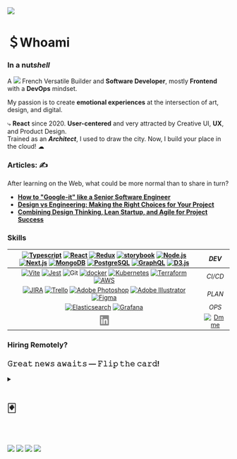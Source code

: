 <img src="https://github.com/z-bj/z-bj/blob/master/Font-end_ops_developer_optimized.gif" width="1010" height="auto">

# ＄Whoami

### In a nut*shell*<br>

A <img src="https://cdn-icons-png.flaticon.com/512/197/197560.png" width="13"/> French Versatile Builder and **Software Developer**, mostly **Frontend** with a **DevOps** mindset.

My passion is to create **emotional experiences** at the intersection of art, design, and digital.

⤷ **React** since 2020. **User-centered** and very attracted by Creative UI, **UX**, and Product Design.<br>
Trained as an **_Architect_**, I used to draw the city. Now, I build your place in the cloud!
☁

### Articles: ✍
After learning on the Web, what could be more normal than to share in turn?

- [**How to "Google-it" like a Senior Software Engineer**](https://dev.to/z_bj/how-to-google-it-like-a-senior-software-engineer-1fhj) 
- [**Design vs Engineering: Making the Right Choices for Your Project**](https://dev.to/z_bj/design-vs-engineering-making-the-right-choices-for-your-project-55dj)
- [**Combining Design Thinking, Lean Startup, and Agile for Project Success**](https://dev.to/z_bj/combining-design-thinking-lean-startup-and-agile-for-project-success-4a2g)

### Skills

 | <a href="https://www.typescriptlang.org/" title="Typescript"><img src="https://github.com/get-icon/geticon/raw/master/icons/typescript-icon.svg" alt="Typescript" width="21px" height="21px"></a> <a href="https://reactjs.org/" title="React"><img src="https://github.com/get-icon/geticon/raw/master/icons/react.svg" alt="React" width="21px" height="21px"></a> <a href="https://redux.js.org/" title="Redux"><img src="https://github.com/get-icon/geticon/raw/master/icons/redux.svg" alt="Redux" width="21px" height="21px"></a> <a href="https://storybook.js.org/" title="StoryBook"><img src="https://github.com/get-icon/geticon/raw/master/icons/storybook-icon.svg" alt="storybook" width="21px" height="21px"></a> <a href="https://nodejs.org/" title="Node.js"><img src="https://github.com/get-icon/geticon/raw/master/icons/nodejs-icon.svg" alt="Node.js" width="21px" height="21px"></a> <a href="https://nextjs.org/" title="Next.js"><img src="https://github.com/get-icon/geticon/raw/master/icons/nextjs-icon.svg" alt="Next.js" width="21px" height="21px"></a> <a href="https://www.mongodb.org/" title="MongoDB"><img src="https://github.com/get-icon/geticon/raw/master/icons/mongodb-icon.svg" alt="MongoDB" width="21px" height="21px"></a> <a href="https://www.postgresql.org/" title="PostgreSQL"><img src="https://github.com/get-icon/geticon/raw/master/icons/postgresql.svg" alt="PostgreSQL" width="21px" height="21px"></a> <a href="https://graphql.org/" title="GraphQL"><img src="https://github.com/get-icon/geticon/raw/master/icons/graphql.svg" alt="GraphQL" width="21px" height="21px"></a> <a href="https://d3js.org/" title="D3.js"><img src="https://github.com/get-icon/geticon/raw/master/icons/d3.svg" alt="D3.js" width="21px" height="21px"></a>	| _DEV_	|
|:---:	|:---:	|
| <a href="https://vitejs.dev/" title="Vite"><img src="https://github.com/get-icon/geticon/raw/master/icons/vite.svg" alt="Vite" width="21px" height="21px"></a> <a href="https://git-scm.com/" title="Git"> <a href="https://jestjs.io/fr/" title="Jest"><img src="https://github.com/get-icon/geticon/raw/master/icons/jest.svg" alt="Jest" width="21px" height="21px"></a> <img src="https://github.com/get-icon/geticon/raw/master/icons/git-icon.svg" alt="Git" width="21px" height="21px"></a> <a href="https://www.docker.com/" title="docker"><img src="https://github.com/get-icon/geticon/raw/master/icons/docker-icon.svg" alt="docker" width="21px" height="21px"></a> <a href="https://kubernetes.io/" title="Kubernetes"><img src="https://github.com/get-icon/geticon/raw/master/icons/kubernetes.svg" alt="Kubernetes" width="21px" height="21px"></a> <a href="https://www.terraform.io/" title="Terraform"><img src="https://github.com/get-icon/geticon/raw/master/icons/terraform.svg" alt="Terraform" width="21px" height="21px"></a> <a href="https://aws.amazon.com/" title="AWS"><img src="https://github.com/get-icon/geticon/raw/master/icons/aws.svg" alt="AWS" width="21px" height="21px"></a>	| _CI/CD_ 	|
| <a href="https://www.atlassian.com/software/jira" title="JIRA"><img src="https://github.com/get-icon/geticon/raw/master/icons/jira.svg" alt="JIRA" width="21px" height="21px"></a> <a href="https://trello.com/" title="Trello"><img src="https://github.com/get-icon/geticon/raw/master/icons/trello.svg" alt="Trello" width="21px" height="21px"></a> <a href="https://www.adobe.com/products/photoshop.html" title="Adobe Photoshop"><img src="https://github.com/get-icon/geticon/raw/master/icons/adobe-photoshop.svg" alt="Adobe Photoshop" width="21px" height="21px"></a> <a href="https://www.adobe.com/products/illustrator.html" title="Adobe Illustrator"><img src="https://github.com/get-icon/geticon/raw/master/icons/adobe-illustrator.svg" alt="Adobe Illustrator" width="21px" height="21px"></a> <a href="https://www.figma.com/" title="Figma"><img src="https://github.com/get-icon/geticon/raw/master/icons/figma.svg" alt="Figma" width="21px" height="21px"></a> | _PLAN_	|
| <a href="https://www.elastic.co/products/elasticsearch" title="Elasticsearch"><img src="https://github.com/get-icon/geticon/raw/master/icons/elasticsearch.svg" alt="Elasticsearch" width="21px" height="21px"></a> <a href="https://grafana.com/" title="Grafana"><img src="https://github.com/get-icon/geticon/raw/master/icons/grafana.svg" alt="Grafana" width="21px" height="21px"></a>	|  _OPS_	|
|  <a aligh="left" href="https://www.linkedin.com/in/zakariabeji/" target="_blank" rel="noreferrer noopener"><img src="https://raw.githubusercontent.com/0xShapeShifter/dev-story/master/public/images/socials/linkedin.svg" alt="LinkedIn" width="22" height="25" /></a> | [![Dm me](https://github.com/z-bj/z-bj/blob/master/Dm_me.svg)](https://www.linkedin.com/in/zakariabeji/)| 



### Hiring Remotely?
### 𝙶𝚛𝚎𝚊𝚝 𝚗𝚎𝚠𝚜 𝚊𝚠𝚊𝚒𝚝𝚜 — 𝙵𝚕𝚒𝚙 𝚝𝚑𝚎 𝚌𝚊𝚛𝚍!
<details>
<summary><h1>🃏<h1/></summary>
 
 
<!--  ![banner](https://github.com/z-bj/z-bj/blob/master/our_offices_are_clother.gif) -->
<img src="https://github.com/z-bj/z-bj/blob/master/our_offices_are_clother.gif" width="1010" height="auto">
 
 ㅤ
 
 ### But, am I the right partner for you?
 
 
 <table>
    <thead>
        <tr>
            <th>Let's work together if...</th>
            <th>Let's not work together if...</th>
        </tr>
    </thead>
    <tbody>
        <tr>
            <td>🚀 You want a working product.</td>
            <td>You to buy days and hours.</td>
        </tr>
        <tr>
            <td>🤝 You’re looking for a partner.</td>
            <td>You’re looking for a supplier.</td>
        </tr>
        <tr>
            <td>📈 You want to build on data.</td>
            <td>You want to build on a guess.</td>
        </tr>
        <tr>
            <td>🏆 You want to be the best.</td>
            <td>You’re ok with mediocre results.</td>
        </tr>
        <tr>
            <td>💪 You know it takes hard work.</td>
            <td>You’re not fully invested.</td>
        </tr>
    </tbody>
</table>
 
<br>
 
If you’re still with me, then I’d love to hear from you and learn more<br>about what you’re working on. Drop me a line at<br>hello@zakariabeji.com. <br><br>The more details about your project you include in your message,<br> the faster I willget back to you. You’ll hear back from me within<br>2–4 business days.
 
Whatever challenge your organization might face,<br>
you don’t have to solve it alone. Let’s talk about<br>
the app that can’t wait and<br>**Get Started**.
 
</details>

<a href="https://www.linkedin.com/in/zakariabeji/"><img src="https://img.shields.io/badge/-LinkedIn-black?style=for-the-badge&logo=Linkedin&logoColor=blue"></a>
<a href="https://z-bj.github.io/Coming_soon/"><img src="https://img.shields.io/badge/-Portfolio-black?style=for-the-badge&logo=storybook&logoColor=orange"></a>
<a href="https://www.behance.net/z-bj"><img src="https://img.shields.io/badge/-Behance-black?style=for-the-badge&logo=behance&logoColor=blue"></a>
<a href="https://dev.to/z_bj/how-to-google-it-like-a-senior-software-engineer-1fhj"><img src="https://img.shields.io/badge/-dev.to-black?style=for-the-badge&logo=dev.to&logoColor=white"></a>
